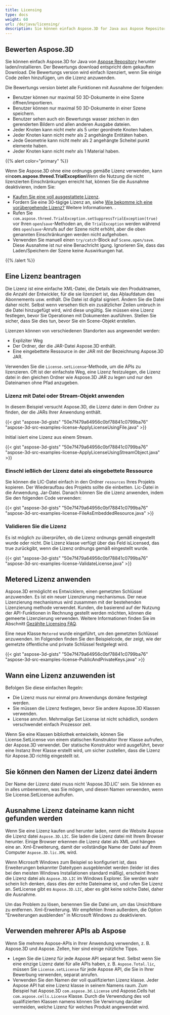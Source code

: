 ```yaml
---
title: Licensing
type: docs
weight: 60
url: /de/java/licensing/
description: Sie können einfach Aspose.3D for Java aus Aspose Repository herunter laden/installieren. Der Bewertungs download entspricht dem gekauften Download. Die Bewertungs version wird einfach lizenziert, wenn Sie einige Code zeilen hinzufügen, um die Lizenz anzuwenden.
---
```

##  **Bewerten Aspose.3D**
Sie können einfach Aspose.3D for Java von [Aspose Repository](https://releases.aspose.com/java/repo/com/aspose/aspose-3d/) herunter laden/installieren. Der Bewertungs download entspricht dem gekauften Download. Die Bewertungs version wird einfach lizenziert, wenn Sie einige Code zeilen hinzufügen, um die Lizenz anzuwenden.

Die Bewertungs version bietet alle Funktionen mit Ausnahme der folgenden:

- Benutzer können nur maximal 50 3D-Dokumente in eine Szene öffnen/importieren.
- Benutzer können nur maximal 50 3D-Dokumente in einer Szene speichern.
- Benutzer sehen auch ein Bewertungs wasser zeichen in den gerenderten Bildern und allen anderen Ausgabe dateien.
- Jeder Knoten kann nicht mehr als 5 unter geordnete Knoten haben.
- Jeder Knoten kann nicht mehr als 2 angehängte Entitäten haben.
- Jede Geometrie kann nicht mehr als 2 angehängte Scheitel punkt elemente haben.
- Jeder Knoten kann nicht mehr als 1 Material haben.

{{% alert color="primary" %}} 

Wenn Sie Aspose.3D ohne eine ordnungs gemäße Lizenz verwenden, kann ein**com.aspose.threed.TrialException**Wenn die Nutzung die nicht lizenzierten Einschränkungen erreicht hat, können Sie die Ausnahme deaktivieren, indem Sie:

* [Kaufen Sie eine voll ausgestattete Lizenz](https://purchase.aspose.com/buy).
* Fordern Sie eine 30-tägige Lizenz an, siehe [Wie bekomme ich eine vorübergehende Lizenz?](https://purchase.aspose.com/temporary-license) Weitere Informationen.
.
* Rufen Sie `com.aspose.threed.TrialException.setSuppressTrialException(true)` vor Ihren `open`/`save`-Methoden an, die `TrialException` werden während des `open`/`save`-Anrufs auf der Szene nicht erhöht, aber die oben genannten Einschränkungen werden nicht aufgehoben.
* Verwenden Sie manuell einen `try/catch`-Block auf `Scene.open/save`. Diese Ausnahme ist nur eine Benachricht igung. Ignorieren Sie, dass das Laden/Speichern der Szene keine Auswirkungen hat.

{{% /alert %}} 
##  **Eine Lizenz beantragen**
Die Lizenz ist eine einfache XML-Datei, die Details wie den Produktnamen, die Anzahl der Entwickler, für die sie lizenziert ist, das Ablaufdatum des Abonnements usw. enthält. Die Datei ist digital signiert. Ändern Sie die Datei daher nicht. Selbst wenn versehen tlich ein zusätzlicher Zeilen umbruch in die Datei hinzugefügt wird, wird diese ungültig. Sie müssen eine Lizenz festlegen, bevor Sie Operationen mit Dokumenten ausführen. Stellen Sie sicher, dass Sie dies tun, bevor Sie ein Scene-Objekt erstellen.

Lizenzen können von verschiedenen Standorten aus angewendet werden:

- Expliziter Weg
- Der Ordner, der die JAR-Datei Aspose.3D enthält.
- Eine eingebettete Ressource in der JAR mit der Bezeichnung Aspose.3D JAR.

Verwenden Sie die `License.setLicense`-Methode, um die APIs zu lizenzieren. Oft ist der einfachste Weg, eine Lizenz festzulegen, die Lizenz datei in den gleichen Ordner wie Aspose.3D JAR zu legen und nur den Dateinamen ohne Pfad anzugeben.
###  **Lizenz mit Datei oder Stream-Objekt anwenden**
In diesem Beispiel versucht Aspose.3D, die Lizenz datei in dem Ordner zu finden, der die JARs Ihrer Anwendung enthält.

{{< gist "aspose-3d-gists" "50e7f479a64956c0bf78841c0799ba76" "aspose-3d-src-examples-license-ApplyLicenseUsingFile.java" >}}

Initial isiert eine Lizenz aus einem Stream.

{{< gist "aspose-3d-gists" "50e7f479a64956c0bf78841c0799ba76" "aspose-3d-src-examples-license-ApplyLicenseUsingStreamObject.java" >}}
###  **Einschl ießlich der Lizenz datei als eingebettete Ressource**
Sie können die LIC-Datei einfach in den Ordner `resources` Ihres Projekts kopieren. Der Wiederaufbau des Projekts sollte die einbetten. Lic-Datei in die Anwendung. Jar-Datei. Danach können Sie die Lizenz anwenden, indem Sie den folgenden Code verwenden:

{{< gist "aspose-3d-gists" "50e7f479a64956c0bf78841c0799ba76" "aspose-3d-src-examples-license-FileAsEmbeddedResource.java" >}}
###  **Validieren Sie die Lizenz**
Es ist möglich zu überprüfen, ob die Lizenz ordnungs gemäß eingestellt wurde oder nicht. Die Lizenz klasse verfügt über das Feld isLicensed, das true zurückgibt, wenn die Lizenz ordnungs gemäß eingestellt wurde.

{{< gist "aspose-3d-gists" "50e7f479a64956c0bf78841c0799ba76" "aspose-3d-src-examples-license-ValidateLicense.java" >}}
##  **Metered Lizenz anwenden**
Aspose.3D ermöglicht es Entwicklern, einen gemetzten Schlüssel anzuwenden. Es ist ein neuer Lizenzierung mechanismus. Der neue Lizenzierung mechanismus wird zusammen mit der bestehenden Lizenzierung methode verwendet. Kunden, die basierend auf der Nutzung der API-Funktionen in Rechnung gestellt werden möchten, können die gemeerte Lizenzierung verwenden. Weitere Informationen finden Sie im Abschnitt [Gezählte Licensing FAQ](https://purchase.aspose.com/faqs/licensing/metered).

Eine neue Klasse `Metered` wurde eingeführt, um den gemetzten Schlüssel anzuwenden. Im Folgenden finden Sie den Beispielcode, der zeigt, wie der gemetzte öffentliche und private Schlüssel festgelegt wird.

{{< gist "aspose-3d-gists" "50e7f479a64956c0bf78841c0799ba76" "aspose-3d-src-examples-license-PublicAndPrivateKeys.java" >}}
##  **Wann eine Lizenz anzuwenden ist**
Befolgen Sie diese einfachen Regeln:

- Die Lizenz muss nur einmal pro Anwendungs domäne festgelegt werden.
- Sie müssen die Lizenz festlegen, bevor Sie andere Aspose.3D Klassen verwenden.
- License anrufen. Mehrmalige Set License ist nicht schädlich, sondern verschwendet einfach Prozessor zeit.

Wenn Sie eine Klassen bibliothek entwickeln, können Sie License.SetLicense von einem statischen Konstruktor Ihrer Klasse aufrufen, der Aspose.3D verwendet. Der statische Konstruktor wird ausgeführt, bevor eine Instanz Ihrer Klasse erstellt wird, um sicher zustellen, dass die Lizenz für Aspose.3D richtig eingestellt ist.
##  **Sie können den Namen der Lizenz datei ändern**
Der Name der Lizenz datei muss nicht 'Aspose.3D.LIC' sein. Sie können es in alles umbenennen, was Sie mögen, und diesen Namen verwenden, wenn Sie License.SetLicense aufrufen.
##  **Ausnahme Lizenz dateiname kann nicht gefunden werden**
Wenn Sie eine Lizenz kaufen und herunter laden, nennt die Website Aspose die Lizenz datei `Aspose.3D.LIC`. Sie laden die Lizenz datei mit Ihrem Browser herunter. Einige Browser erkennen die Lizenz datei als XML und hängen eine an. Xml-Erweiterung, damit der vollständige Name der Datei auf Ihrem Computer `Aspose.3D.lic.XML` wird.

Wenn Microsoft Windows zum Beispiel so konfiguriert ist, dass Erweiterungen bekannter Dateitypen ausgeblendet werden (leider ist dies bei den meisten Windows Installationen standard mäßig), erscheint Ihnen die Lizenz datei als `Aspose.3D.LIC` im Windows Explorer. Sie werden wahr schein lich denken, dass dies der echte Dateiname ist, und rufen Sie Lizenz an. SetLicense gibt es `Aspose.3D.LIC`, aber es gibt keine solche Datei, daher die Ausnahme.

Um das Problem zu lösen, benennen Sie die Datei um, um das Unsichtbare zu entfernen. Xml-Erweiterung. Wir empfehlen Ihnen außerdem, die Option "Erweiterungen ausblenden" in Microsoft Windows zu deaktivieren.

##  **Verwenden mehrerer APIs ab Aspose**
Wenn Sie mehrere Aspose-APIs in Ihrer Anwendung verwenden, z. B. Aspose.3D und Aspose. Zellen, hier sind einige nützliche Tipps.

- Legen Sie die Lizenz für jede Aspose API separat fest. Selbst wenn Sie eine einzige Lizenz datei für alle APIs haben, z. B. `Aspose.Total.lic`, müssen Sie `License.setLicense` für jede Aspose API, die Sie in Ihrer Bewerbung verwenden, separat anrufen.
- Verwenden Sie den Namen der voll qualifizierten Lizenz klasse. Jeder Aspose API hat eine Lizenz klasse in seinem Namens raum. Zum Beispiel hat Aspose.3D `com.aspose.3d.License` und Aspose.Cells hat `com.aspose.cells.License` Klasse. Durch die Verwendung des voll qualifizierten Klassen namens können Sie Verwirrung darüber vermeiden, welche Lizenz für welches Produkt angewendet wird.
